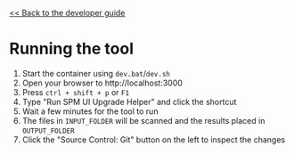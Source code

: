 [<< Back to the developer guide](developer_guide)

# Running the tool

1. Start the container using `dev.bat`/`dev.sh`
2. Open your browser to http://localhost:3000
3. Press `ctrl + shift + p` or `F1`
4. Type "Run SPM UI Upgrade Helper" and click the shortcut
5. Wait a few minutes for the tool to run
6. The files in `INPUT_FOLDER` will be scanned and the results placed in `OUTPUT_FOLDER`
7. Click the "Source Control: Git" button on the left to inspect the changes
